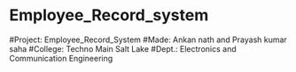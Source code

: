 # Employee_Record_system
#Project: Employee_Record_System
#Made: Ankan nath and Prayash kumar saha
#College: Techno Main Salt Lake
#Dept.: Electronics and Communication Engineering
